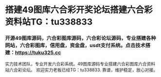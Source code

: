 # 搭建49图库六合彩开奖论坛搭建六合彩资料站TG：tu338833

### 开源49图库源码，六合彩图库源码，六合彩论坛源码，专业搭建各种网站，六合彩图库，信用盘，资金盘，usdt支付系统。点击技术搭建：https://tuku325.cc

实力技术团队，专业开发六合彩系统。49图库源码专业搭建六合彩图库六合资料站六合彩论坛。 欢迎实力老板已经TG：tu338833. 靠谱，维护稳定，放心对接。
